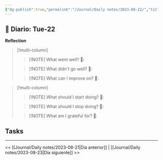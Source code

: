 ```yaml
---
{"dg-publish":true,"permalink":"/Journal/Daily notes/2023-08-22/","title":"2023-08-22","tags":["Daily"],"noteIcon":"","created":"2023-08-22T11:45:22.228-05:00","updated":"2023-08-22T11:46:49.222-05:00"}
---
```



## 📅 Diario: Tue-22


**Reflection**

> [!multi-column]
> 
> > [!NOTE] What went well?
> > 💭: 
> 
> > [!NOTE] What didn't go well?
> > 💭:
> 
> > [!NOTE] What can I improve on?
> > 💭:
> 

> [!multi-column]
> 
> > [!NOTE] What should I start doing?
> > 💭:
> 
> > [!NOTE] What should I stop doing?
> > 💭:
> 
> > [!NOTE] What am I grateful for?
> > 💭:
> 

## Tasks

- - - 

<< [[Journal/Daily notes/2023-08-21\|Dia anterior]] | [[Journal/Daily notes/2023-08-23\|Dia siguiente]] >>
